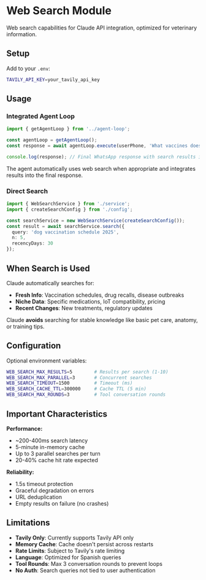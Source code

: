 # Web Search Module

Web search capabilities for Claude API integration, optimized for veterinary information.

## Setup

Add to your `.env`:
```bash
TAVILY_API_KEY=your_tavily_api_key
```

## Usage

### Integrated Agent Loop
```typescript
import { getAgentLoop } from '../agent-loop';

const agentLoop = getAgentLoop();
const response = await agentLoop.execute(userPhone, 'What vaccines does a puppy need?');

console.log(response); // Final WhatsApp response with search results integrated
```

The agent automatically uses web search when appropriate and integrates results into the final response.

### Direct Search
```typescript
import { WebSearchService } from './service';
import { createSearchConfig } from './config';

const searchService = new WebSearchService(createSearchConfig());
const result = await searchService.search({
  query: 'dog vaccination schedule 2025',
  n: 5,
  recencyDays: 30
});
```

## When Search is Used

Claude automatically searches for:
- **Fresh Info**: Vaccination schedules, drug recalls, disease outbreaks
- **Niche Data**: Specific medications, IoT compatibility, pricing
- **Recent Changes**: New treatments, regulatory updates

Claude **avoids** searching for stable knowledge like basic pet care, anatomy, or training tips.

## Configuration

Optional environment variables:
```bash
WEB_SEARCH_MAX_RESULTS=5        # Results per search (1-10)
WEB_SEARCH_MAX_PARALLEL=3       # Concurrent searches
WEB_SEARCH_TIMEOUT=1500         # Timeout (ms)
WEB_SEARCH_CACHE_TTL=300000     # Cache TTL (5 min)
WEB_SEARCH_MAX_ROUNDS=3         # Tool conversation rounds
```

## Important Characteristics

**Performance:**
- ~200-400ms search latency
- 5-minute in-memory cache
- Up to 3 parallel searches per turn
- 20-40% cache hit rate expected

**Reliability:**
- 1.5s timeout protection
- Graceful degradation on errors
- URL deduplication
- Empty results on failure (no crashes)

## Limitations

- **Tavily Only**: Currently supports Tavily API only
- **Memory Cache**: Cache doesn't persist across restarts
- **Rate Limits**: Subject to Tavily's rate limiting
- **Language**: Optimized for Spanish queries
- **Tool Rounds**: Max 3 conversation rounds to prevent loops
- **No Auth**: Search queries not tied to user authentication